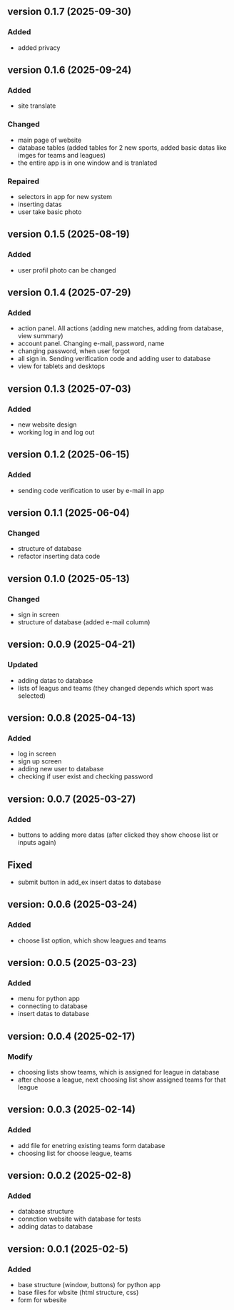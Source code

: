 ## version 0.1.7 (2025-09-30)

### Added
- added privacy

## version 0.1.6 (2025-09-24)

### Added
- site translate

### Changed
- main page of website
- database tables (added tables for 2 new sports, added basic datas like imges for teams and leagues)
- the entire app is in one window and is tranlated

### Repaired
- selectors in app for new system
- inserting datas
- user take basic photo

## version 0.1.5 (2025-08-19)

### Added
- user profil photo can be changed

## version 0.1.4 (2025-07-29)

### Added
- action panel. All actions (adding new matches, adding from database, view summary)
- account panel. Changing e-mail, password, name
- changing password, when user forgot
- all sign in. Sending verification code and adding user to database
- view for tablets and desktops

## version 0.1.3 (2025-07-03)

### Added
- new website design
- working log in and log out

## version 0.1.2 (2025-06-15)

### Added
- sending code verification to user by e-mail in app

## version 0.1.1 (2025-06-04)

### Changed
- structure of database
- refactor inserting data code

## version 0.1.0 (2025-05-13)

### Changed
- sign in screen
- structure of database (added e-mail column)

## version: 0.0.9 (2025-04-21)

### Updated
- adding datas to database
- lists of leagus and teams (they changed depends which sport was selected)

## version: 0.0.8 (2025-04-13)

### Added
- log in screen
- sign up screen
- adding new user to database
- checking if user exist and checking password

## version: 0.0.7 (2025-03-27)

### Added
- buttons to adding more datas (after clicked they show choose list or inputs again)

## Fixed
- submit button in add_ex insert datas to database

## version: 0.0.6 (2025-03-24)

### Added
- choose list option, which show leagues and teams

## version: 0.0.5 (2025-03-23)

### Added
- menu for python app
- connecting to database
- insert datas to database

## version: 0.0.4 (2025-02-17)

### Modify
- choosing lists show teams, which is assigned for league in database
- after choose a league, next choosing list show assigned teams for that league

## version: 0.0.3 (2025-02-14)

### Added
- add file for enetring existing teams form database
- choosing list for choose league, teams

## version: 0.0.2 (2025-02-8)

### Added 
- database structure
- connction website with database for tests
- adding datas to database

## version: 0.0.1 (2025-02-5)

### Added
- base structure (window, buttons) for python app
- base files for wbsite (html structure, css)
- form for wbesite
